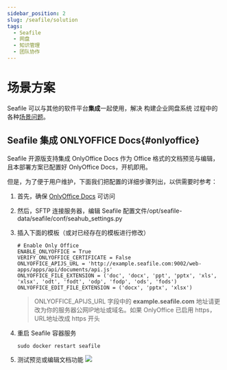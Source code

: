 ```yaml
---
sidebar_position: 2
slug: /seafile/solution
tags:
  - Seafile
  - 网盘
  - 知识管理
  - 团队协作
---
```


# 场景方案

Seafile 可以与其他的软件平台**集成**一起使用，解决 构建企业网盘系统 过程中的各种[场景问题](#)。

## Seafile 集成 ONLYOFFICE Docs{#onlyoffice}

Seafile 开源版支持集成 OnlyOffice Docs 作为 Office 格式的文档预览与编辑，且本部署方案已配置好 OnlyOffice Docs，开机即用。

但是，为了便于用户维护，下面我们把配置的详细步骤列出，以供需要时参考：  

1. 首先，确保 [OnlyOffice Docs](../onlyofficedocs) 可访问
2. 然后，SFTP 连接服务器，编辑 Seafile 配置文件/opt/seafile-data/seafile/conf/seahub_settings.py
3. 插入下面的模板（或对已经存在的模板进行修改）
   ```
   # Enable Only Office
   ENABLE_ONLYOFFICE = True
   VERIFY_ONLYOFFICE_CERTIFICATE = False
   ONLYOFFICE_APIJS_URL = 'http://example.seafile.com:9002/web-apps/apps/api/documents/api.js'
   ONLYOFFICE_FILE_EXTENSION = ('doc', 'docx', 'ppt', 'pptx', 'xls', 'xlsx', 'odt', 'fodt', 'odp', 'fodp', 'ods', 'fods')
   ONLYOFFICE_EDIT_FILE_EXTENSION = ('docx', 'pptx', 'xlsx')
   ```
   > ONLYOFFICE_APIJS_URL 字段中的 **example.seafile.com** 地址请更改为你的服务器公网IP地址或域名。如果 OnlyOffice 已启用 https，URL地址改成 https 开头

4. 重启 Seafile 容器服务
   ```
   sudo docker restart seafile
   ```

5. 测试预览或编辑文档功能
   ![](https://libs.websoft9.com/Websoft9/DocsPicture/zh/seafile/seafile-onlyofficepr-websoft9.png)